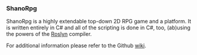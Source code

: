 ### ShanoRpg

ShanoRpg is a highly extendable top-down 2D RPG game and a platform. It is written entirely in C# and all of the scripting is done in C#, too, (ab)using the powers of the [Roslyn](https://github.com/dotnet/Roslyn) compiler. 

For additional information please refer to the Github [wiki](https://github.com/ixtreon/ShanoRPG/wiki). 
